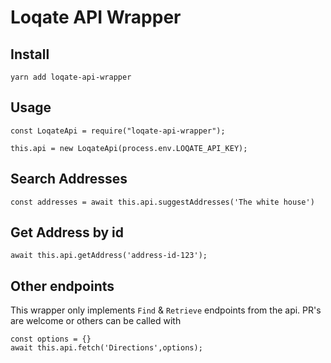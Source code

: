 # Loqate API Wrapper

## Install

`yarn add loqate-api-wrapper`

## Usage

```
const LoqateApi = require("loqate-api-wrapper");

this.api = new LoqateApi(process.env.LOQATE_API_KEY);
```

## Search Addresses

```
const addresses = await this.api.suggestAddresses('The white house')
```

## Get Address by id

```
await this.api.getAddress('address-id-123');
```

## Other endpoints

This wrapper only implements `Find` & `Retrieve` endpoints from the api. PR's are welcome or others can be called with

```
const options = {}
await this.api.fetch('Directions',options);
```

